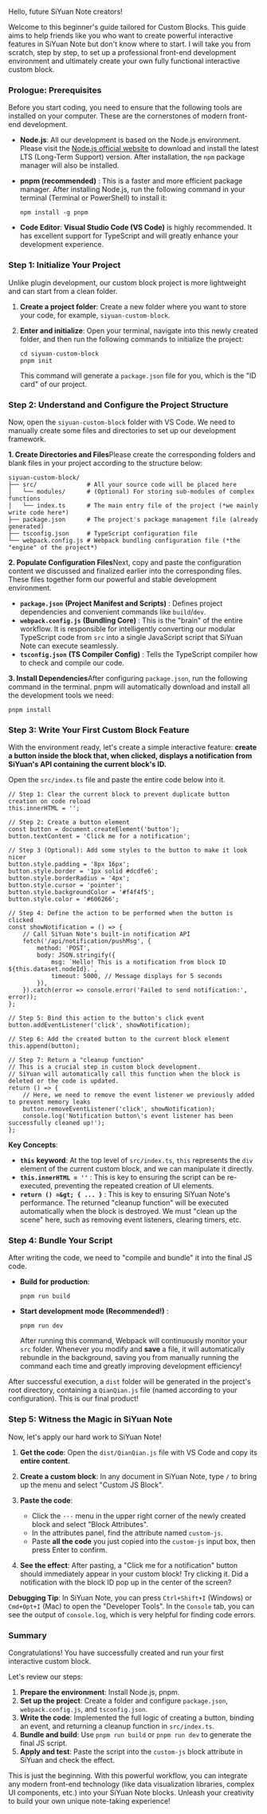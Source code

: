 Hello, future SiYuan Note creators!

Welcome to this beginner's guide tailored for Custom Blocks. This guide aims to help friends like you who want to create powerful interactive features in SiYuan Note but don't know where to start. I will take you from scratch, step by step, to set up a professional front-end development environment and ultimately create your own fully functional interactive custom block.

### Prologue: Prerequisites

Before you start coding, you need to ensure that the following tools are installed on your computer. These are the cornerstones of modern front-end development.

- **Node.js**: All our development is based on the Node.js environment. Please visit the [Node.js official website](https://nodejs.org/ "null") to download and install the latest LTS (Long-Term Support) version. After installation, the `npm` package manager will also be installed.
- **pnpm (recommended)** : This is a faster and more efficient package manager. After installing Node.js, run the following command in your terminal (Terminal or PowerShell) to install it:

  ```
  npm install -g pnpm

  ```
- **Code Editor**: **Visual Studio Code (VS Code)**  is highly recommended. It has excellent support for TypeScript and will greatly enhance your development experience.

### Step 1: Initialize Your Project

Unlike plugin development, our custom block project is more lightweight and can start from a clean folder.

1. **Create a project folder**: Create a new folder where you want to store your code, for example, `siyuan-custom-block`.
2. **Enter and initialize**: Open your terminal, navigate into this newly created folder, and then run the following commands to initialize the project:

    ```
    cd siyuan-custom-block
    pnpm init

    ```

   This command will generate a `package.json` file for you, which is the "ID card" of our project.

### Step 2: Understand and Configure the Project Structure

Now, open the `siyuan-custom-block` folder with VS Code. We need to manually create some files and directories to set up our development framework.

**1. Create Directories and Files**Please create the corresponding folders and blank files in your project according to the structure below:

```
siyuan-custom-block/
├── src/              # All your source code will be placed here
│   └── modules/      # (Optional) For storing sub-modules of complex functions
│   └── index.ts      # The main entry file of the project (*we mainly write code here*)
├── package.json      # The project's package management file (already generated)
├── tsconfig.json     # TypeScript configuration file
└── webpack.config.js # Webpack bundling configuration file (*the "engine" of the project*)

```

**2. Populate Configuration Files**Next, copy and paste the configuration content we discussed and finalized earlier into the corresponding files. These files together form our powerful and stable development environment.

- **`package.json`**  **(Project Manifest and Scripts)** : Defines project dependencies and convenient commands like `build`/`dev`.
- **`webpack.config.js`**  **(Bundling Core)** : This is the "brain" of the entire workflow. It is responsible for intelligently converting our modular TypeScript code from `src` into a single JavaScript script that SiYuan Note can execute seamlessly.
- **`tsconfig.json`**  **(TS Compiler Config)** : Tells the TypeScript compiler how to check and compile our code.

**3. Install Dependencies**After configuring `package.json`, run the following command in the terminal. pnpm will automatically download and install all the development tools we need:

```
pnpm install

```

### Step 3: Write Your First Custom Block Feature

With the environment ready, let's create a simple interactive feature: **create a button inside the block that, when clicked, displays a notification from SiYuan's API containing the current block's ID.**

Open the `src/index.ts` file and paste the entire code below into it.

```
// Step 1: Clear the current block to prevent duplicate button creation on code reload
this.innerHTML = '';

// Step 2: Create a button element
const button = document.createElement('button');
button.textContent = 'Click me for a notification';

// Step 3 (Optional): Add some styles to the button to make it look nicer
button.style.padding = '8px 16px';
button.style.border = '1px solid #dcdfe6';
button.style.borderRadius = '4px';
button.style.cursor = 'pointer';
button.style.backgroundColor = '#f4f4f5';
button.style.color = '#606266';

// Step 4: Define the action to be performed when the button is clicked
const showNotification = () => {
    // Call SiYuan Note's built-in notification API
    fetch('/api/notification/pushMsg', {
        method: 'POST',
        body: JSON.stringify({
            msg: `Hello! This is a notification from block ID ${this.dataset.nodeId}.`,
            timeout: 5000, // Message displays for 5 seconds
        }),
    }).catch(error => console.error('Failed to send notification:', error));
};

// Step 5: Bind this action to the button's click event
button.addEventListener('click', showNotification);

// Step 6: Add the created button to the current block element
this.append(button);

// Step 7: Return a "cleanup function"
// This is a crucial step in custom block development.
// SiYuan will automatically call this function when the block is deleted or the code is updated.
return () => {
    // Here, we need to remove the event listener we previously added to prevent memory leaks
    button.removeEventListener('click', showNotification);
    console.log('Notification button\'s event listener has been successfully cleaned up!');
};

```

**Key Concepts**:

- **`this`** **keyword**: At the top level of `src/index.ts`, `this` represents the `div` element of the current custom block, and we can manipulate it directly.
- **`this.innerHTML = ''`** : This is key to ensuring the script can be re-executed, preventing the repeated creation of UI elements.
- **`return () =&gt; { ... }`** : This is key to ensuring SiYuan Note's performance. The returned "cleanup function" will be executed automatically when the block is destroyed. We must "clean up the scene" here, such as removing event listeners, clearing timers, etc.

### Step 4: Bundle Your Script

After writing the code, we need to "compile and bundle" it into the final JS code.

- **Build for production**:

  ```
  pnpm run build

  ```
- **Start development mode (Recommended!)** :

  ```
  pnpm run dev

  ```

  After running this command, Webpack will continuously monitor your `src` folder. Whenever you modify and **save** a file, it will automatically rebundle in the background, saving you from manually running the command each time and greatly improving development efficiency!

After successful execution, a `dist` folder will be generated in the project's root directory, containing a `QianQian.js` file (named according to your configuration). This is our final product!

### Step 5: Witness the Magic in SiYuan Note

Now, let's apply our hard work to SiYuan Note!

1. **Get the code**: Open the `dist/QianQian.js` file with VS Code and copy its **entire content**.
2. **Create a custom block**: In any document in SiYuan Note, type `/` to bring up the menu and select "Custom JS Block".
3. **Paste the code**:

    - Click the `···` menu in the upper right corner of the newly created block and select "Block Attributes".
    - In the attributes panel, find the attribute named `custom-js`.
    - Paste **all the code** you just copied into the `custom-js` input box, then press Enter to confirm.
4. **See the effect**: After pasting, a "Click me for a notification" button should immediately appear in your custom block! Try clicking it. Did a notification with the block ID pop up in the center of the screen?

**Debugging Tip**: In SiYuan Note, you can press `Ctrl+Shift+I` (Windows) or `Cmd+Opt+I` (Mac) to open the "Developer Tools". In the `Console` tab, you can see the output of `console.log`, which is very helpful for finding code errors.

### Summary

Congratulations! You have successfully created and run your first interactive custom block.

Let's review our steps:

1. **Prepare the environment**: Install Node.js, pnpm.
2. **Set up the project**: Create a folder and configure `package.json`, `webpack.config.js`, and `tsconfig.json`.
3. **Write the code**: Implemented the full logic of creating a button, binding an event, and returning a cleanup function in `src/index.ts`.
4. **Bundle and build**: Use `pnpm run build` or `pnpm run dev` to generate the final JS script.
5. **Apply and test**: Paste the script into the `custom-js` block attribute in SiYuan and check the effect.

This is just the beginning. With this powerful workflow, you can integrate any modern front-end technology (like data visualization libraries, complex UI components, etc.) into your SiYuan Note blocks. Unleash your creativity to build your own unique note-taking experience!